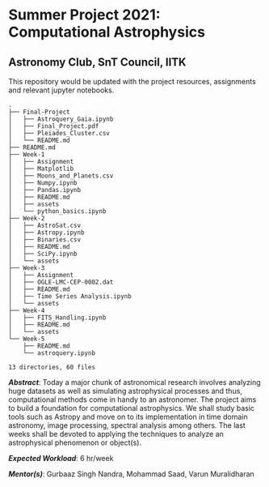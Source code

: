 # Summer Project 2021: Computational Astrophysics
## Astronomy Club, SnT Council, IITK

This repository would be updated with the project resources, assignments and relevant jupyter notebooks.

```
.
├── Final-Project
│   ├── Astroquery_Gaia.ipynb
│   ├── Final_Project.pdf
│   ├── Pleiades_Cluster.csv
│   └── README.md
├── README.md
├── Week-1
│   ├── Assignment
│   ├── Matplotlib
│   ├── Moons_and_Planets.csv
│   ├── Numpy.ipynb
│   ├── Pandas.ipynb
│   ├── README.md
│   ├── assets
│   └── python_basics.ipynb
├── Week-2
│   ├── AstroSat.csv
│   ├── Astropy.ipynb
│   ├── Binaries.csv
│   ├── README.md
│   ├── SciPy.ipynb
│   └── assets
├── Week-3
│   ├── Assignment
│   ├── OGLE-LMC-CEP-0002.dat
│   ├── README.md
│   ├── Time Series Analysis.ipynb
│   └── assets
├── Week-4
│   ├── FITS_Handling.ipynb
│   ├── README.md
│   └── assets
└── Week-5
    ├── README.md
    └── astroquery.ipynb

13 directories, 60 files
```

*__Abstract__*: Today a major chunk of astronomical research involves analyzing huge datasets as well as simulating astrophysical processes and thus, computational methods come in handy to an astronomer. The project aims to build a foundation for computational astrophysics. We shall study basic tools such as Astropy and move on to its implementation in time domain astronomy, image processing, spectral analysis among others. The last weeks shall be devoted to applying the techniques to analyze an astrophysical phenomenon or object(s).

*__Expected Workload__*: 6 hr/week

*__Mentor(s)__*: Gurbaaz Singh Nandra, Mohammad Saad, Varun Muralidharan
